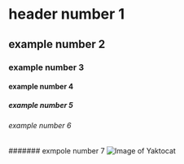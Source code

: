 # header number 1 
## example number 2
### example number 3
#### example number 4
##### example number 5
###### example number 6
####### exmpole number 7
![Image of Yaktocat](https://octodex.github.com/images/yaktocat.png)
